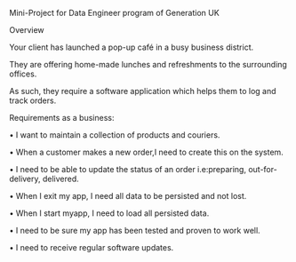 Mini-Project for Data Engineer program of Generation UK

Overview

Your client has launched a pop-up café in a busy business district. 

They are offering home-made lunches and refreshments to the surrounding offices. 

As such, they require a software application which helps them to log and track orders.



Requirements as a business:

• I want to maintain a collection of products and couriers.

• When a customer makes a new order,I need to create this on the system.

• I need to be able to update the status of an order i.e:preparing, out-for-delivery, delivered.

• When I exit my app, I need all data to be persisted and not lost.

• When I start myapp, I need to load all persisted data.

• I need to be sure my app has been tested and proven to work well.

• I need to receive regular software updates.


